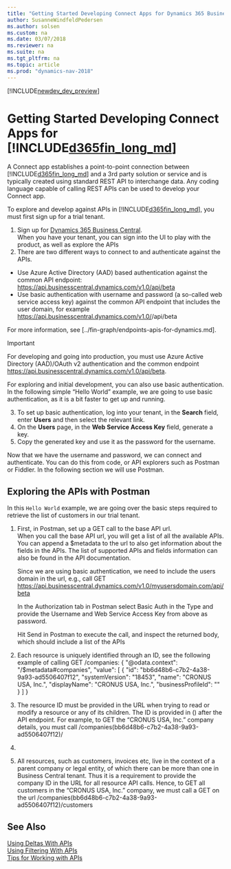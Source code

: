 ```yaml
---
title: "Getting Started Developing Connect Apps for Dynamics 365 Business Central"
author: SusanneWindfeldPedersen
ms.author: solsen
ms.custom: na
ms.date: 03/07/2018
ms.reviewer: na
ms.suite: na
ms.tgt_pltfrm: na
ms.topic: article
ms.prod: "dynamics-nav-2018"
---
```


[!INCLUDE[newdev_dev_preview](includes/newdev_dev_preview.md)]

# Getting Started Developing Connect Apps for [!INCLUDE[d365fin_long_md](includes/d365fin_long_md.md)]
A Connect app establishes a point-to-point connection between [!INCLUDE[d365fin_long_md](includes/d365fin_long_md.md)] and a 3rd party solution or service and is typically created using standard REST API to interchange data. Any coding language capable of calling REST APIs can be used to develop your Connect app.

To explore and develop against APIs in [!INCLUDE[d365fin_long_md](includes/d365fin_long_md.md)], you must first sign up for a trial tenant.

1. Sign up for [Dynamics 365 Business Central]().  
When you have your tenant, you can sign into the UI to play with the product, as well as explore the APIs []()
2. There are two different ways to connect to and authenticate against the APIs.  
- Use Azure Active Directory (AAD) based authentication against the common API endpoint: https://api.businesscentral.dynamics.com/v1.0/api/beta
- Use basic authentication with username and password (a so-called web service access key) against the common API endpoint that includes the user domain, for example https://api.businesscentral.dynamics.com/v1.0/<tenant user domain url>/api/beta

For more information, see [../fin-graph/endpoints-apis-for-dynamics.md].

> [!IMPORTANT]  
> For developing and going into production, you must use Azure Active Directory (AAD)/OAuth v2 authentication and the common endpoint https://api.businesscentral.dynamics.com/v1.0/api/beta. 

For exploring and initial development, you can also use basic authentication. In the following simple “Hello World” example, we are going to use basic authentication, as it is a bit faster to get up and running.

3. To set up basic authentication, log into your tenant, in the **Search** field, enter **Users** and then select the relevant link.
4. On the **Users** page, in the **Web Service Access Key** field, generate a key.  
5. Copy the generated key and use it as the password for the username. 


Now that we have the username and password, we can connect and authenticate. You can do this from code, or API explorers such as Postman or Fiddler. In the following section we will use Postman.

## Exploring the APIs with Postman
In this `Hello World` example, we are going over the basic steps required to retrieve the list of customers in our trial tenant. 

1.	First, in Postman, set up a GET call to the base API url.  
    When you call the base API url, you will get a list of all the available APIs. You can append a $metadata to the url to also get information about the fields in the APIs. The list of supported APIs and fields information can also be found in the API documentation.

    Since we are using basic authentication, we need to include the users domain in the url, e.g., call GET https://api.businesscentral.dynamics.com/v1.0/myusersdomain.com/api/beta
    
    In the Authorization tab in Postman select Basic Auth in the Type and provide the Username and Web Service Access Key from above as password. 
    
    Hit Send in Postman to execute the call, and inspect the returned body, which should include a list of the APIs
    
2.	Each resource is uniquely identified through an ID, see the following example of calling GET <endpoint>/companies: 
{
    "@odata.context": "<endpoint>/$metadata#companies",
    "value": [
        {
            "id": "bb6d48b6-c7b2-4a38-9a93-ad5506407f12",
            "systemVersion": "18453",
            "name": "CRONUS USA, Inc.",
            "displayName": "CRONUS USA, Inc.",
            "businessProfileId": ""
        }
    ]
}



1.	The resource ID must be provided in the URL when trying to read or modify a resource or any of its children. The ID is provided in () after the API endpoint. For example, to GET the “CRONUS USA, Inc.” company details, you must call <endpoint>/companies(bb6d48b6-c7b2-4a38-9a93-ad5506407f12)/
2.	
3.	All resources, such as customers, invoices etc, live in the context of a parent company or legal entity, of which there can be more than one in Business Central tenant.  Thus it is a requirement to provide the company ID in the URL for all resource API calls. Hence, to GET all customers in the “CRONUS USA, Inc.” company, we must call a GET on the url <endpoint>/companies(bb6d48b6-c7b2-4a38-9a93-ad5506407f12)/customers


<!--
For exploring and prototyping with the APIs, use basic authentication with the tenant specific endpoint https://api.businesscentral.dynamics.com/v1.0/<tenant user domain url>/api/beta. You can set up basic authentication by creating a **Web Service Access** key in Dynamics 365 Business Central. 
2. Log into your tenant, in the Search field, enter **Users** and then select the relevant link.
3. On the **Users** page, in the **Web Service Access Key** field, generate a key.  
4. Copy the generated key and use it as the password for the username. <!-- (add link from getting started with APIs)  

> [!IMPORTANT]  
> For developing and going into production, you must, however, use Azure Active Directory (AAD)/OAuth v2 authentication and the common endpoint https://api.businesscentral.dynamics.com/v1.0/api/beta. 
 
For more information, see the preview of the [API documentation](../fin-graph/resources/dynamics_overview.md).

Download an API explorer, such as Postman or Fiddler to connect to and explore the API.
-->

## See Also
[Using Deltas With APIs](devenv-connect-apps-delta.md)  
[Using Filtering With APIs](devenv-connect-apps-filtering.md)  
[Tips for Working with APIs](devenv-connect-apps-tips.md)